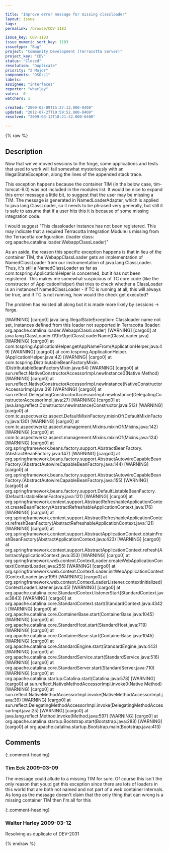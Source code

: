 ```yaml
---

title: "Improve error message for missing classloader"
layout: issue
tags: 
permalink: /browse/CDV-1183

issue_key: CDV-1183
issue_numeric_sort_key: 1183
issuetype: "Bug"
project: "Community Development (Terracotta Server)"
project_key: "CDV"
status: "Closed"
resolution: "Duplicate"
priority: "2 Major"
components: "DSO:L1"
labels: 
assignee: "interfaces"
reporter: "wharley"
votes:  0
watchers: 1

created: "2009-03-09T15:27:13.000-0400"
updated: "2012-07-27T19:59:52.000-0400"
resolved: "2009-03-12T18:21:32.000-0400"

---
```




{% raw %}



## Description

<div markdown="1" class="description">

Now that we've moved sessions to the forge, some applications and tests that used to work will fail somewhat mysteriously with an IllegalStateException, along the lines of the appended stack trace.

This exception happens because the container TIM (in the below case, tim-tomcat-6.0) was not included in the modules list.  It would be nice to expand this error message a little bit, to suggest that the user may be missing a TIM.  The message is generated in NamedLoaderAdapter, which is applied to java.lang.ClassLoader, so it needs to be phrased very generally, but still it is safe to assume that if a user hits this it is because of some missing integration code.

I would suggest "This classloader instance has not been registered. This may indicate that a required Terracotta Integration Module is missing from the Terracotta configuration.  (loader class: org.apache.catalina.loader.WebappClassLoader)"

As an aside, the reason this specific exception happens is that in lieu of the container TIM, the WebappClassLoader gets an implementation of NamedClassLoader from our instrumentation of java.lang.ClassLoader.  Thus, it's still a NamedClassLoader as far as com.tcspring.ApplicationHelper is concerned, but it has not been registered.  This makes me somewhat suspicious of TC core code (like the constructor of ApplicationHelper) that tries to check whether a ClassLoader is an instanceof NamedClassLoader - if TC is running at all, this will always be true, and if TC is not running, how would the check get executed?

The problem has existed all along but it is made more likely by sessions -> forge.

[WARNING] [cargo0] java.lang.IllegalStateException: Classloader name not set, instances defined from this loader not supported in Terracotta (loader: org.apache.catalina.loader.WebappClassLoader)
[WARNING] [cargo0] 	at java.lang.ClassLoader.\1\1tc\1getClassLoaderName(ClassLoader.java)
[WARNING] [cargo0] 	at com.tcspring.ApplicationHelper.getAppNameFrom(ApplicationHelper.java:49)
[WARNING] [cargo0] 	at com.tcspring.ApplicationHelper.<init>(ApplicationHelper.java:42)
[WARNING] [cargo0] 	at com.tcspring.DistributableBeanFactoryMixin.<init>(DistributableBeanFactoryMixin.java:64)
[WARNING] [cargo0] 	at sun.reflect.NativeConstructorAccessorImpl.newInstance0(Native Method)
[WARNING] [cargo0] 	at sun.reflect.NativeConstructorAccessorImpl.newInstance(NativeConstructorAccessorImpl.java:39)
[WARNING] [cargo0] 	at sun.reflect.DelegatingConstructorAccessorImpl.newInstance(DelegatingConstructorAccessorImpl.java:27)
[WARNING] [cargo0] 	at java.lang.reflect.Constructor.newInstance(Constructor.java:513)
[WARNING] [cargo0] 	at com.tc.aspectwerkz.aspect.DefaultMixinFactory.mixinOf(DefaultMixinFactory.java:130)
[WARNING] [cargo0] 	at com.tc.aspectwerkz.aspect.management.Mixins.mixinOf(Mixins.java:142)
[WARNING] [cargo0] 	at com.tc.aspectwerkz.aspect.management.Mixins.mixinOf(Mixins.java:124)
[WARNING] [cargo0] 	at org.springframework.beans.factory.support.AbstractBeanFactory.<init>(AbstractBeanFactory.java:147)
[WARNING] [cargo0] 	at org.springframework.beans.factory.support.AbstractAutowireCapableBeanFactory.<init>(AbstractAutowireCapableBeanFactory.java:144)
[WARNING] [cargo0] 	at org.springframework.beans.factory.support.AbstractAutowireCapableBeanFactory.<init>(AbstractAutowireCapableBeanFactory.java:155)
[WARNING] [cargo0] 	at org.springframework.beans.factory.support.DefaultListableBeanFactory.<init>(DefaultListableBeanFactory.java:121)
[WARNING] [cargo0] 	at org.springframework.context.support.AbstractRefreshableApplicationContext.createBeanFactory(AbstractRefreshableApplicationContext.java:176)
[WARNING] [cargo0] 	at org.springframework.context.support.AbstractRefreshableApplicationContext.refreshBeanFactory(AbstractRefreshableApplicationContext.java:121)
[WARNING] [cargo0] 	at org.springframework.context.support.AbstractApplicationContext.obtainFreshBeanFactory(AbstractApplicationContext.java:423)
[WARNING] [cargo0] 	at org.springframework.context.support.AbstractApplicationContext.refresh(AbstractApplicationContext.java:353)
[WARNING] [cargo0] 	at org.springframework.web.context.ContextLoader.createWebApplicationContext(ContextLoader.java:255)
[WARNING] [cargo0] 	at org.springframework.web.context.ContextLoader.initWebApplicationContext(ContextLoader.java:199)
[WARNING] [cargo0] 	at org.springframework.web.context.ContextLoaderListener.contextInitialized(ContextLoaderListener.java:45)
[WARNING] [cargo0] 	at org.apache.catalina.core.StandardContext.listenerStart(StandardContext.java:3843)
[WARNING] [cargo0] 	at org.apache.catalina.core.StandardContext.start(StandardContext.java:4342)
[WARNING] [cargo0] 	at org.apache.catalina.core.ContainerBase.start(ContainerBase.java:1045)
[WARNING] [cargo0] 	at org.apache.catalina.core.StandardHost.start(StandardHost.java:719)
[WARNING] [cargo0] 	at org.apache.catalina.core.ContainerBase.start(ContainerBase.java:1045)
[WARNING] [cargo0] 	at org.apache.catalina.core.StandardEngine.start(StandardEngine.java:443)
[WARNING] [cargo0] 	at org.apache.catalina.core.StandardService.start(StandardService.java:516)
[WARNING] [cargo0] 	at org.apache.catalina.core.StandardServer.start(StandardServer.java:710)
[WARNING] [cargo0] 	at org.apache.catalina.startup.Catalina.start(Catalina.java:578)
[WARNING] [cargo0] 	at sun.reflect.NativeMethodAccessorImpl.invoke0(Native Method)
[WARNING] [cargo0] 	at sun.reflect.NativeMethodAccessorImpl.invoke(NativeMethodAccessorImpl.java:39)
[WARNING] [cargo0] 	at sun.reflect.DelegatingMethodAccessorImpl.invoke(DelegatingMethodAccessorImpl.java:25)
[WARNING] [cargo0] 	at java.lang.reflect.Method.invoke(Method.java:597)
[WARNING] [cargo0] 	at org.apache.catalina.startup.Bootstrap.start(Bootstrap.java:288)
[WARNING] [cargo0] 	at org.apache.catalina.startup.Bootstrap.main(Bootstrap.java:413)


</div>

## Comments


{:.comment-heading}
### **Tim Eck** <span class="date">2009-03-09</span>

<div markdown="1" class="comment">

The message could allude to a missing TIM for sure. Of course this isn't the only reason that you;d get this exception since there are lots of loaders in this world that are both not named and not part of a web container internals. As long as the message doesn't claim that the only thing that can wrong is a missing container TIM then I'm all for this

</div>


{:.comment-heading}
### **Walter Harley** <span class="date">2009-03-12</span>

<div markdown="1" class="comment">

Resolving as duplicate of DEV-2031

</div>



{% endraw %}
